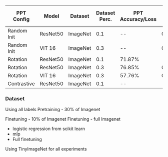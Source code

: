 | PPT Config | Model | Dataset | Dataset Perc. | PPT Accuracy/Loss | Linear Probe K=10| Linear Probe K=50| Linear Probe K=100| Full FT | 
|---|---|---|---|---|---|---|---|---|
| Random Init | ResNet50 | ImageNet | 0.1 | -- | 0.4460 | 0.2056 | | |
| Random Init | VIT 16 | ImageNet | 0.3 | -- | 0.4740 | 0.3424
| Rotation | ResNet50 | ImageNet | 0.1 | 71.87% |  | |  | |
| Rotation | ResNet50 | ImageNet | 0.3 | 76.85% | 0.6840 | 0.3952 | | |
| Rotation | VIT 16 | ImageNet | 0.3 | 57.76% | 0.4740 | | | |
| Contrastive | ResNet50 |  ImageNet | 0.1 | -- | | | | |



### Dataset
Using all labels
Pretraining - 30% of Imagenet

Finetuning - 10% of Imagenet
Finetuning - full Imagenet

- logistic regression from scikit learn
- mlp
- Full finetuning

Using TinyImageNet for all experiments
